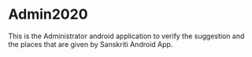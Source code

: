 # Admin2020
This is the Administrator android application to verify the suggestion and the places that are given by Sanskriti Android App.

